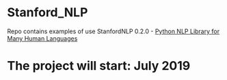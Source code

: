 # Stanford_NLP
Repo contains examples of use StanfordNLP 0.2.0 - [Python NLP Library for Many Human Languages](https://stanfordnlp.github.io/stanfordnlp/index.html)

# The project will start: July 2019
